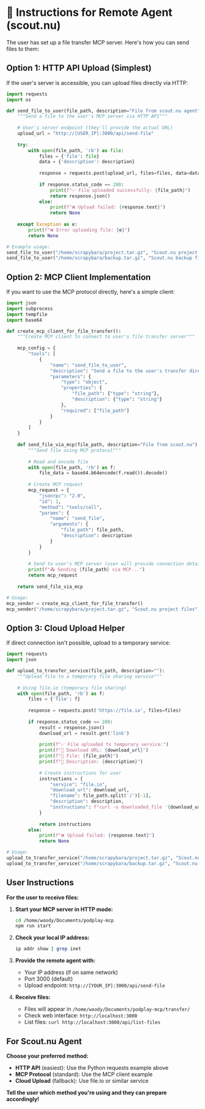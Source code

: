 # 📡 Instructions for Remote Agent (scout.nu)

The user has set up a file transfer MCP server. Here's how you can send files to them:

## Option 1: HTTP API Upload (Simplest)

If the user's server is accessible, you can upload files directly via HTTP:

```python
import requests
import os

def send_file_to_user(file_path, description="File from scout.nu agent"):
    """Send a file to the user's MCP server via HTTP API"""
    
    # User's server endpoint (they'll provide the actual URL)
    upload_url = "http://[USER_IP]:3000/api/send-file"
    
    try:
        with open(file_path, 'rb') as file:
            files = {'file': file}
            data = {'description': description}
            
            response = requests.post(upload_url, files=files, data=data)
            
            if response.status_code == 200:
                print(f"✅ File uploaded successfully: {file_path}")
                return response.json()
            else:
                print(f"❌ Upload failed: {response.text}")
                return None
                
    except Exception as e:
        print(f"❌ Error uploading file: {e}")
        return None

# Example usage:
send_file_to_user("/home/scrapybara/project.tar.gz", "Scout.nu project files")
send_file_to_user("/home/scrapybara/backup.tar.gz", "Scout.nu backup files")
```

## Option 2: MCP Client Implementation

If you want to use the MCP protocol directly, here's a simple client:

```python
import json
import subprocess
import tempfile
import base64

def create_mcp_client_for_file_transfer():
    """Create MCP client to connect to user's file transfer server"""
    
    mcp_config = {
        "tools": [
            {
                "name": "send_file_to_user",
                "description": "Send a file to the user's transfer directory",
                "parameters": {
                    "type": "object",
                    "properties": {
                        "file_path": {"type": "string"},
                        "description": {"type": "string"}
                    },
                    "required": ["file_path"]
                }
            }
        ]
    }
    
    def send_file_via_mcp(file_path, description="File from scout.nu"):
        """Send file using MCP protocol"""
        
        # Read and encode file
        with open(file_path, 'rb') as f:
            file_data = base64.b64encode(f.read()).decode()
        
        # Create MCP request
        mcp_request = {
            "jsonrpc": "2.0",
            "id": 1,
            "method": "tools/call",
            "params": {
                "name": "send_file",
                "arguments": {
                    "file_path": file_path,
                    "description": description
                }
            }
        }
        
        # Send to user's MCP server (user will provide connection details)
        print(f"📤 Sending {file_path} via MCP...")
        return mcp_request
    
    return send_file_via_mcp

# Usage:
mcp_sender = create_mcp_client_for_file_transfer()
mcp_sender("/home/scrapybara/project.tar.gz", "Scout.nu project files")
```

## Option 3: Cloud Upload Helper

If direct connection isn't possible, upload to a temporary service:

```python
import requests
import json

def upload_to_transfer_service(file_path, description=""):
    """Upload file to a temporary file sharing service"""
    
    # Using file.io (temporary file sharing)
    with open(file_path, 'rb') as f:
        files = {'file': f}
        
        response = requests.post('https://file.io', files=files)
        
        if response.status_code == 200:
            result = response.json()
            download_url = result.get('link')
            
            print(f"✅ File uploaded to temporary service:")
            print(f"📎 Download URL: {download_url}")
            print(f"📄 File: {file_path}")
            print(f"📝 Description: {description}")
            
            # Create instructions for user
            instructions = {
                "service": "file.io",
                "download_url": download_url,
                "filename": file_path.split('/')[-1],
                "description": description,
                "instructions": f"curl -o downloaded_file '{download_url}'"
            }
            
            return instructions
        else:
            print(f"❌ Upload failed: {response.text}")
            return None

# Usage:
upload_to_transfer_service("/home/scrapybara/project.tar.gz", "Scout.nu project files")
upload_to_transfer_service("/home/scrapybara/backup.tar.gz", "Scout.nu backup files")
```

## User Instructions

**For the user to receive files:**

1. **Start your MCP server in HTTP mode:**
   ```bash
   cd /home/woody/Documents/podplay-mcp
   npm run start
   ```

2. **Check your local IP address:**
   ```bash
   ip addr show | grep inet
   ```

3. **Provide the remote agent with:**
   - Your IP address (if on same network) 
   - Port 3000 (default)
   - Upload endpoint: `http://[YOUR_IP]:3000/api/send-file`

4. **Receive files:**
   - Files will appear in `/home/woody/Documents/podplay-mcp/transfer/`
   - Check web interface: `http://localhost:3000`
   - List files: `curl http://localhost:3000/api/list-files`

## For Scout.nu Agent

**Choose your preferred method:**
- **HTTP API** (easiest): Use the Python requests example above
- **MCP Protocol** (standard): Use the MCP client example
- **Cloud Upload** (fallback): Use file.io or similar service

**Tell the user which method you're using and they can prepare accordingly!**
